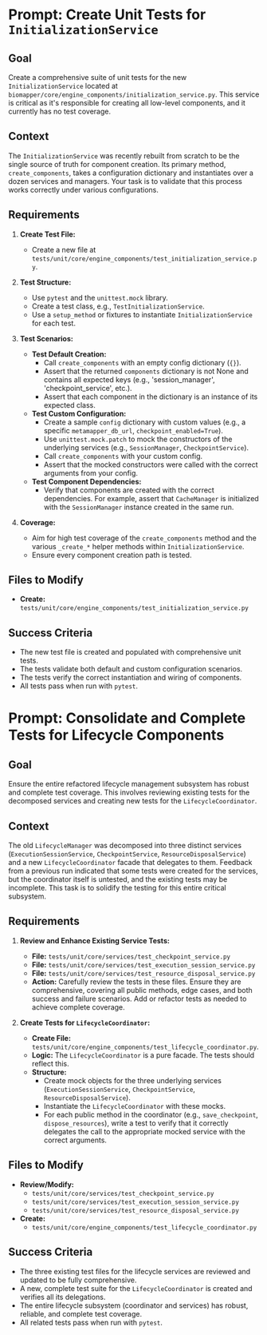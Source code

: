 # Prompt: Create Unit Tests for `InitializationService`

## Goal
Create a comprehensive suite of unit tests for the new `InitializationService` located at `biomapper/core/engine_components/initialization_service.py`. This service is critical as it's responsible for creating all low-level components, and it currently has no test coverage.

## Context
The `InitializationService` was recently rebuilt from scratch to be the single source of truth for component creation. Its primary method, `create_components`, takes a configuration dictionary and instantiates over a dozen services and managers. Your task is to validate that this process works correctly under various configurations.

## Requirements

1.  **Create Test File:**
    -   Create a new file at `tests/unit/core/engine_components/test_initialization_service.py`.

2.  **Test Structure:**
    -   Use `pytest` and the `unittest.mock` library.
    -   Create a test class, e.g., `TestInitializationService`.
    -   Use a `setup_method` or fixtures to instantiate `InitializationService` for each test.

3.  **Test Scenarios:**
    -   **Test Default Creation:**
        -   Call `create_components` with an empty config dictionary (`{}`).
        -   Assert that the returned `components` dictionary is not None and contains all expected keys (e.g., 'session_manager', 'checkpoint_service', etc.).
        -   Assert that each component in the dictionary is an instance of its expected class.
    -   **Test Custom Configuration:**
        -   Create a sample `config` dictionary with custom values (e.g., a specific `metamapper_db_url`, `checkpoint_enabled=True`).
        -   Use `unittest.mock.patch` to mock the constructors of the underlying services (e.g., `SessionManager`, `CheckpointService`).
        -   Call `create_components` with your custom config.
        -   Assert that the mocked constructors were called with the correct arguments from your config.
    -   **Test Component Dependencies:**
        -   Verify that components are created with the correct dependencies. For example, assert that `CacheManager` is initialized with the `SessionManager` instance created in the same run.

4.  **Coverage:**
    -   Aim for high test coverage of the `create_components` method and the various `_create_*` helper methods within `InitializationService`.
    -   Ensure every component creation path is tested.

## Files to Modify
-   **Create:** `tests/unit/core/engine_components/test_initialization_service.py`

## Success Criteria
-   The new test file is created and populated with comprehensive unit tests.
-   The tests validate both default and custom configuration scenarios.
-   The tests verify the correct instantiation and wiring of components.
-   All tests pass when run with `pytest`.
# Prompt: Consolidate and Complete Tests for Lifecycle Components

## Goal
Ensure the entire refactored lifecycle management subsystem has robust and complete test coverage. This involves reviewing existing tests for the decomposed services and creating new tests for the `LifecycleCoordinator`.

## Context
The old `LifecycleManager` was decomposed into three distinct services (`ExecutionSessionService`, `CheckpointService`, `ResourceDisposalService`) and a new `LifecycleCoordinator` facade that delegates to them. Feedback from a previous run indicated that some tests were created for the services, but the coordinator itself is untested, and the existing tests may be incomplete. This task is to solidify the testing for this entire critical subsystem.

## Requirements

1.  **Review and Enhance Existing Service Tests:**
    -   **File:** `tests/unit/core/services/test_checkpoint_service.py`
    -   **File:** `tests/unit/core/services/test_execution_session_service.py`
    -   **File:** `tests/unit/core/services/test_resource_disposal_service.py`
    -   **Action:** Carefully review the tests in these files. Ensure they are comprehensive, covering all public methods, edge cases, and both success and failure scenarios. Add or refactor tests as needed to achieve complete coverage.

2.  **Create Tests for `LifecycleCoordinator`:**
    -   **Create File:** `tests/unit/core/engine_components/test_lifecycle_coordinator.py`.
    -   **Logic:** The `LifecycleCoordinator` is a pure facade. The tests should reflect this.
    -   **Structure:**
        -   Create mock objects for the three underlying services (`ExecutionSessionService`, `CheckpointService`, `ResourceDisposalService`).
        -   Instantiate the `LifecycleCoordinator` with these mocks.
        -   For each public method in the coordinator (e.g., `save_checkpoint`, `dispose_resources`), write a test to verify that it correctly delegates the call to the appropriate mocked service with the correct arguments.

## Files to Modify
-   **Review/Modify:**
    -   `tests/unit/core/services/test_checkpoint_service.py`
    -   `tests/unit/core/services/test_execution_session_service.py`
    -   `tests/unit/core/services/test_resource_disposal_service.py`
-   **Create:**
    -   `tests/unit/core/engine_components/test_lifecycle_coordinator.py`

## Success Criteria
-   The three existing test files for the lifecycle services are reviewed and updated to be fully comprehensive.
-   A new, complete test suite for the `LifecycleCoordinator` is created and verifies all its delegations.
-   The entire lifecycle subsystem (coordinator and services) has robust, reliable, and complete test coverage.
-   All related tests pass when run with `pytest`.
